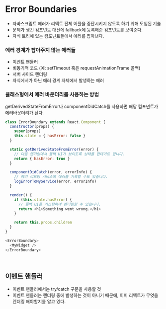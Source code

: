 # Error Boundaries

- 자바스크립트 에러가 리액트 전체 어플을 중단시키지 않도록 하기 위해 도입된 기술
- 문제가 생긴 컴포넌트 대신에 fallback에 등록해준 컴포넌트를 보여준다.
- 자식 트리에 있는 컴포넌트들에서 에러를 잡아낸다.

### 에러 경계가 잡아주지 않는 에러들

- 이벤트 핸들러
- 비동기적 코드 (예: setTimeout 혹은 requestAnimationFrame 콜백)
- 서버 사이드 렌더링
- 자식에서가 아닌 에러 경계 자체에서 발생하는 에러

### 클래스형에서 에러 바운더리를 사용하는 방법

getDerivedStateFromError나 componentDidCatch를 사용하면 해당 컴포넌트가 에러바운더리가 된다.

```javascript
class ErrorBoundary extends React.Component {
  constructor(props) {
    super(props)
    this.state = { hasError: false }
  }

  static getDerivedStateFromError(error) {
    // 다음 렌더링에서 폴백 UI가 보이도록 상태를 업데이트 합니다.
    return { hasError: true }
  }

  componentDidCatch(error, errorInfo) {
    // 에러 리포팅 서비스에 에러를 기록할 수도 있습니다.
    logErrorToMyService(error, errorInfo)
  }

  render() {
    if (this.state.hasError) {
      // 폴백 UI를 커스텀하여 렌더링할 수 있습니다.
      return <h1>Something went wrong.</h1>
    }

    return this.props.children
  }
}
```

```javascript
<ErrorBoundary>
  <MyWidget />
</ErrorBoundary>
```

<br>

## 이벤트 핸들러

- 이벤트 핸들러에서는 try/catch 구문을 사용할 것
- 이벤트 핸들러는 렌더링 중에 발생하는 것이 아니기 때문에, 이미 리액트가 무엇을 렌더링 해야할지를 알고 있다.
